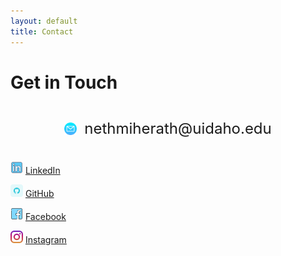 ```yaml
---
layout: default
title: Contact
---
```


# Get in Touch

<div style="display: flex; align-items: center; justify-content: center; gap:12px">
  <img src="assets/email.png" alt="Profile" style="width: 20px;" /> 
  <p style="font-size:24px">nethmiherath@uidaho.edu</p>
</div>

  
<img src="assets/linkedin.png" alt="Profile" style="width: 20px;" /> [LinkedIn](https://linkedin.com/in/nethmih)
  
<img src="assets/github.png" alt="Profile" style="width: 20px;" /> [GitHub](https://github.com/nethmiherath )
  
<img src="assets/facebook.png" alt="Profile" style="width: 20px;" /> [Facebook](https://www.facebook.com/nethmi.herath.9674?mibextid=wwXIfr&mibextid=wwXIfr)
  
<img src="assets/instagram.png" alt="Profile" style="width: 20px;" /> [Instagram](https://www.instagram.com/nethmichanikaigsh=YTcxMm9yZXpueDBp&utm_source=qr)
